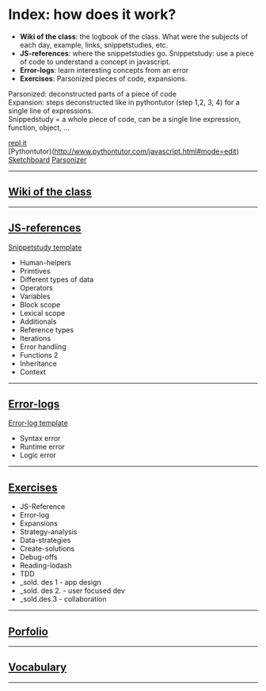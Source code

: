 # Index: how does it work?
   
* **Wiki of the class**: the logbook of the class. What were the subjects of each day, example, links, snippetstudies, etc.   
* **JS-references**: where the snippetstudies go. Snippetstudy: use a piece of code to understand a concept in javascript.    
* **Error-logs**: learn interesting concepts from an error   
* **Exercises**: Parsonized pieces of code, expansions.   
   
Parsonized: deconstructed parts of a piece of code   
Expansion: steps deconstructed like in pythontutor (step 1,2, 3, 4) for a single line of expressions.    
Snippedstudy = a whole piece of code, can be a single line expression, function, object, ...
   
[repl.it](https://repl.it)   
[Pythontutor)(http://www.pythontutor.com/javascript.html#mode=edit)
[Sketchboard](https://sketchboard.me/bBacYnr2FYMw#/)
[Parsonizer](https://elewa-academy.github.io/parsons/)

___ 

## [Wiki of the class](https://github.com/august-elewa-2018/calendar/wiki)

___

## [JS-references](https://github.com/Souwy/JS-Reference)
[Snippetstudy template](https://raw.githubusercontent.com/Souwy/JS-Reference/master/Snippetstudy-template.md)   
* Human-helpers   
* Primtives   
* Different types of data   
* Operators   
* Variables   
* Block scope   
* Lexical scope   
* Additionals   
* Reference types   
* Iterations   
* Error handling   
* Functions 2   
* Inheritance   
* Context   

___

## [Error-logs](https://github.com/Souwy/Error-logs)
[Error-log template](https://raw.githubusercontent.com/Souwy/Error-logs/master/Error-log-template.md)
* Syntax error   
* Runtime error   
* Logic error   

___

## [Exercises](https://github.com/Souwy/Exercises)
* JS-Reference   
* Error-log   
* Expansions   
* Strategy-analysis   
* Data-strategies   
* Create-solutions   
* Debug-offs   
* Reading-lodash   
* TDD   
* _sold. des 1 - app design   
* _sold. des 2. - user focused dev   
* _sold.des.3 - collaboration   

___

## [Porfolio](https://github.com/Souwy/Portfolio)

___

## [Vocabulary](https://github.com/Souwy/Vocabulary)

___

